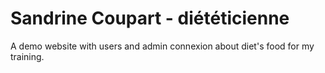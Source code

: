 ﻿# Sandrine Coupart - diététicienne

A demo website with users and admin connexion about diet's food for my training.
